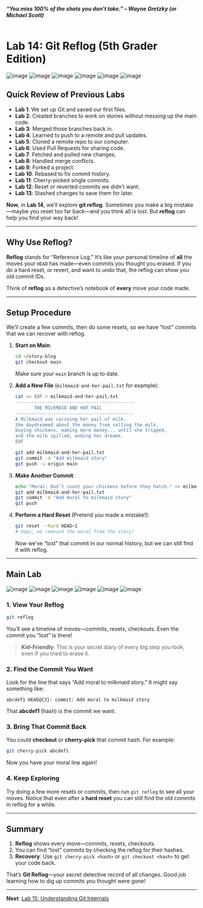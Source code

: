 ***“You miss 100% of the shots you don’t take.” – Wayne Gretzky (or Michael Scott)***
<br><br>

# Lab 14: Git Reflog (5th Grader Edition)


![image](https://github.com/user-attachments/assets/2a586b67-a6f2-4f80-b397-3c4760fd0b51) 
![image](https://github.com/user-attachments/assets/21ec10cf-52a4-4bfc-ad3b-9d6fe1af234f) 
![image](https://github.com/user-attachments/assets/331f4d39-7c18-4379-b31b-d066fbde9bd4) 
![image](https://github.com/user-attachments/assets/ae15b2b8-973b-4dff-ab99-2a459262f864)
![image](https://github.com/user-attachments/assets/8292ea61-6435-4ba3-96d5-95657f20b83d)
![image](https://github.com/user-attachments/assets/f742cde3-d8b6-42f4-93f2-dec9720ea677)




## Quick Review of Previous Labs
- **Lab 1**: We set up Git and saved our first files.
- **Lab 2**: Created branches to work on stories without messing up the main code.
- **Lab 3**: Merged those branches back in.
- **Lab 4**: Learned to push to a remote and pull updates.
- **Lab 5**: Cloned a remote repo to our computer.
- **Lab 6**: Used Pull Requests for sharing code.
- **Lab 7**: Fetched and pulled new changes.
- **Lab 8**: Handled merge conflicts.
- **Lab 9**: Forked a project.
- **Lab 10**: Rebased to fix commit history.
- **Lab 11**: Cherry-picked single commits.
- **Lab 12**: Reset or reverted commits we didn’t want.
- **Lab 13**: Stashed changes to save them for later.

**Now**, in **Lab 14**, we’ll explore **git reflog**. Sometimes you make a big mistake—maybe you reset too far back—and you think all is lost. But **reflog** can help you find your way back!

---

## Why Use Reflog?
**Reflog** stands for “Reference Log.” It’s like your personal timeline of **all** the moves your `HEAD` has made—even commits you thought you erased. If you do a hard reset, or revert, and want to undo that, the reflog can show you old commit IDs.

Think of **reflog** as a detective’s notebook of **every** move your code made.

---

## Setup Procedure
We’ll create a few commits, then do some resets, so we have “lost” commits that we can recover with reflog.

1. **Start on Main**:
   ```bash
   cd ~/story-blog
   git checkout main
   ```
   Make sure your `main` branch is up to date.

2. **Add a New File** (`milkmaid-and-her-pail.txt` for example):
   ```bash
   cat << EOF > milkmaid-and-her-pail.txt
   --------------------------------------------
          THE MILKMAID AND HER PAIL
   --------------------------------------------
   A Milkmaid was carrying her pail of milk.
   She daydreamed about the money from selling the milk,
   buying chickens, making more money... until she tripped,
   and the milk spilled, ending her dreams.
   EOF

   git add milkmaid-and-her-pail.txt
   git commit -m "Add milkmaid story"
   git push -u origin main
   ```

3. **Make Another Commit**:
   ```bash
   echo "Moral: Don’t count your chickens before they hatch." >> milkmaid-and-her-pail.txt
   git add milkmaid-and-her-pail.txt
   git commit -m "Add moral to milkmaid story"
   git push
   ```

4. **Perform a Hard Reset** (Pretend you made a mistake!):
   ```bash
   git reset --hard HEAD~1
   # Oops, we removed the moral from the story!
   ```
   Now we’ve “lost” that commit in our normal history, but we can still find it with reflog.

---

## Main Lab

![image](https://github.com/user-attachments/assets/2a586b67-a6f2-4f80-b397-3c4760fd0b51)
![image](https://github.com/user-attachments/assets/21ec10cf-52a4-4bfc-ad3b-9d6fe1af234f)
![image](https://github.com/user-attachments/assets/331f4d39-7c18-4379-b31b-d066fbde9bd4)
![image](https://github.com/user-attachments/assets/ae15b2b8-973b-4dff-ab99-2a459262f864)
![image](https://github.com/user-attachments/assets/8292ea61-6435-4ba3-96d5-95657f20b83d)
![image](https://github.com/user-attachments/assets/f742cde3-d8b6-42f4-93f2-dec9720ea677)

### 1. View Your Reflog
```bash
git reflog
```
You’ll see a timeline of moves—commits, resets, checkouts. Even the commit you “lost” is there!

> **Kid-Friendly**: This is your secret diary of every big step you took, even if you tried to erase it.

### 2. Find the Commit You Want
Look for the line that says “Add moral to milkmaid story.” It might say something like:
```
abcdef1 HEAD@{3}: commit: Add moral to milkmaid story
```
That **abcdef1** (hash) is the commit we want.

### 3. Bring That Commit Back
You could **checkout** or **cherry-pick** that commit hash. For example:
```bash
git cherry-pick abcdef1
```
Now you have your moral line again!

### 4. Keep Exploring
Try doing a few more resets or commits, then run `git reflog` to see all your moves. Notice that even after a **hard reset** you can still find the old commits in reflog for a while.

---

## Summary
1. **Reflog** shows every move—commits, resets, checkouts.
2. You can find “lost” commits by checking the reflog for their hashes.
3. **Recovery**: Use `git cherry-pick <hash>` or `git checkout <hash>` to get your code back.

That’s **Git Reflog**—your secret detective record of all changes. Good job learning how to dig up commits you thought were gone!

---

**Next**: [Lab 15: Understanding Git Internals](15_understanding_git.md)


